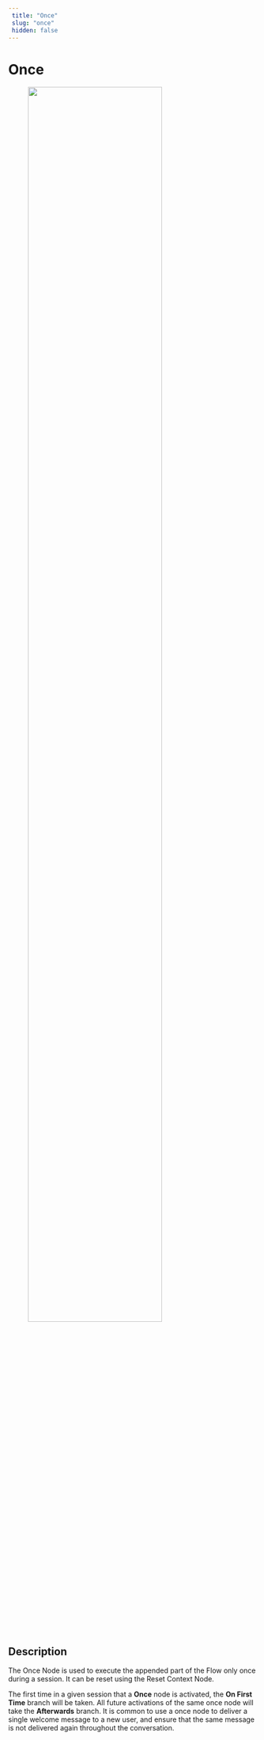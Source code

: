 ```yaml
---
 title: "Once" 
 slug: "once" 
 hidden: false 
---
```

# Once

<figure>
  <img class="image-center" src="{{config.site_url}}ai/flow-nodes/images/logic/once.png" width="80%" />
</figure>

## Description
<div class="divider"></div>

The Once Node is used to execute the appended part of the Flow only once during a session. It can be reset using the Reset Context Node.

The first time in a given session that a **Once** node is activated, the **On First Time** branch will be taken. All future activations of the same once node will take the **Afterwards** branch. It is common to use a once node to deliver a single welcome message to a new user, and ensure that the same message is not delivered again throughout the conversation.